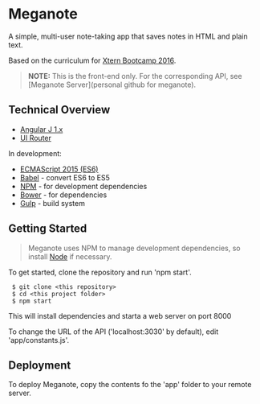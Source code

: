 # Meganote

A simple, multi-user note-taking app that saves notes in HTML and plain text.

Based on the curriculum for [Xtern Bootcamp 2016](http://bootcamp16.getfretless.com/).

> **NOTE:** This is the front-end only. For the corresponding API, see [Meganote Server](personal github for meganote).

## Technical Overview

* [Angular J 1.x](https://angularjs.org/)
* [UI Router](https://github.com/angular-ui/ui-router)

In development:

* [ECMAScript 2015 (ES6)](http://es6-features.org/)
* [Babel](https://babeljs.io/) - convert ES6 to ES5
* [NPM](https://www.npmjs.com/) - for development dependencies
* [Bower](https://bower.io/) - for dependencies
* [Gulp](https://www.npmjs.com/package/gulp) - build system

## Getting Started

> Meganote uses NPM to manage development dependencies, so install [Node](http://nodejs.org/en/) if necessary.

To get started, clone the repository and run 'npm start'.

```
 $ git clone <this repository>
 $ cd <this project folder>
 $ npm start
```

This will install dependencies and starta a web server on port 8000

To change the URL of the API ('localhost:3030' by default), edit 'app/constants.js'.

## Deployment

To deploy Meganote, copy the contents fo the 'app' folder to your remote server.
